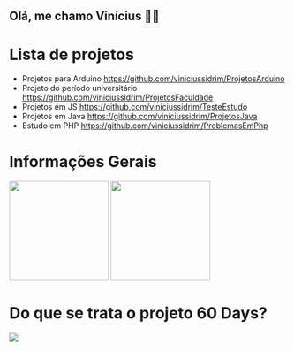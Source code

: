 ## Olá, me chamo Vinícius 👨‍💻

<h1>Lista de projetos</h1>

* Projetos para Arduino <https://github.com/viniciussidrim/ProjetosArduino>
* Projeto do período universitário <https://github.com/viniciussidrim/ProjetosFaculdade>
* Projetos em JS <https://github.com/viniciussidrim/TesteEstudo>
* Projetos em Java <https://github.com/viniciussidrim/ProjetosJava>
* Estudo em PHP <https://github.com/viniciussidrim/ProblemasEmPhp>

<h1>Informações Gerais</h1>
<div>
  <img height="180em" src="https://github-readme-stats.vercel.app/api?username=viniciussidrim&show_icons=true&theme=tokyonight"/>
  <img height="180em" src="https://github-readme-stats.vercel.app/api/top-langs/?username=viniciussidrim&layout=compact&langs_count=7&theme=dracula"/>
</div>

<h1>Do que se trata o projeto 60 Days?</h1>
<div>
  <img src="https://github-readme-stats.vercel.app/api/pin/?username=viniciussidrim&repo=Project60days&theme=tokyonight">
</div>

